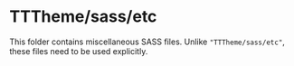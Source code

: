 # TTTheme/sass/etc

This folder contains miscellaneous SASS files. Unlike `"TTTheme/sass/etc"`, these files
need to be used explicitly.
